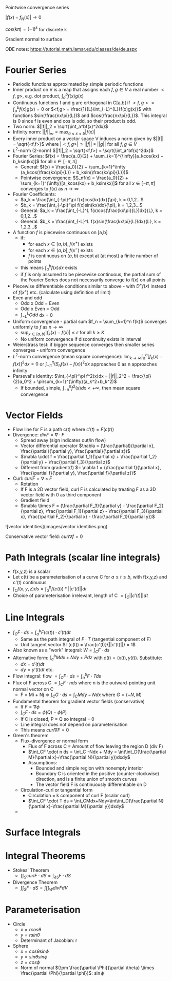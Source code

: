 

Pointwise convergence series 

$|f(x) - f_N(x)| \rightarrow 0$

$cos(k\pi) = (-1)^k$ for discrete k

Gradient normal to surface

ODE notes: https://tutorial.math.lamar.edu/classes/de/de.aspx

# Fourier Series



- Periodic functions approximated by simple periodic functions
- Inner product on V is a map that assigns each $f,g \in V$ a real number $<f,g>$, e.g. dot product, $\int_a^b{f(x)g(x)}$
- Continuous functions f and g are orthogonal in C[a,b] if $<f,g> = \int_a^b{f(x)g(x)} = 0$ or $<f,g> = \frac{1}{L}\int_{-L}^{L}{f(x)g(x)}$ with functions $sin(\frac{nx\pi}{L})$ and $cos(\frac{nx\pi}{L})$. This integral is 0 since f is even and cos is odd, so their product is odd. 
- Two norm: $||f||_2 = \sqrt{\int_a^bf(x)^2dx}$
- Infinity norm: $||f||_{\infty} = \max_{a \leq x \leq b}{|f(x)|}$
- Every inner product on a vector space V induces a norm given by $||f|| = \sqrt{<f,f>}$ where $|<f,g>| \leq ||f|| * ||g||$ for all $f,g \in V$
- $L^2$-norm (2-norm) $||f||_2 = \sqrt{<f,f>} = \sqrt{\int_a^bf(x)^2dx}$
- Fourier Series: $f(x) = \frac{a_0}{2} + \sum_{k=1}^{\infty}[a_kcos(kx) + b_ksin(kx)]$ for all $x\in[-\pi,\pi]$
  - General: $f(x) = \frac{a_0}{2} + \sum_{k=1}^\infty (a_kcos(\frac{kx\pi}{L}) + b_ksin(\frac{kx\pi}{L}))$
  - Pointwise convergence: $S_nf(x) = \frac{a_0}{2} + \sum_{k=1}^{\infty}[a_kcos(kx) + b_ksin(kx)]$ for all $x\in[-\pi,\pi]$ converges to $f(x)$ as $n \rightarrow \infty$
- Fourier Coefficients:
  - $a_k = \frac{\int_{-\pi}^\pi f(x)cos(kx)dx}{\pi}, k = 0,1,2...$
  - $b_k = \frac{\int_{-\pi}^\pi f(x)sin(kx)dx}{\pi}, k = 1,2,3...$
  - General: $a_k = \frac{\int_{-L}^L f(x)cos(\frac{kx\pi}{L})dx}{L}, k = 0,1,2...$
  - General: $b_k = \frac{\int_{-L}^L f(x)sin(\frac{kx\pi}{L})dx}{L}, k = 1,2,3...$
- A function $f$ is piecewise continuous on [a,b]
  - if:
    - for each $x\in[a,b), f(x^+)$ exists
    - for each $x\in(a,b], f(x^-)$ exists
    - $f$ is continuous on $(a,b)$ except at (at most) a finite number of points
  - this means $\int_a^b f(x)dx$ exists
  - if $f$ is only assumed to be piecewise continuous, the partial sum of the Fourier Series does not necessarily converge to f(x) on all points
- Piecewise differentiable conditions similar to above - with $D^+f(x)$ instead of $f(x^+)$ etc. (calculate using definition of limit)
- Even and odd
  - Odd x Odd = Even
  - Odd x Even = Odd
  - $\int_{-L}^L Odd$ dx = 0
- Uniform convergence - partial sum $f_n = \sum_{k=1}^n f(k)$ converges uniformly to $f$ as $n \rightarrow \infty$
  - $\sup_{x\in[a,b]}|f_k(x) - f(x)| \leq \epsilon$ for all $k \geq K$
  - No uniform convergence if discontinuity exists in interval
- Weierstrass test: if bigger sequence converges then smaller series converges - uniform convergence
- $L^2$-norm convergence (mean square convergence): $\lim_{k \rightarrow \infty} \int_a^b[f_k(x) - f(x)]^2 dx = 0$ or $\int_{-\pi}^\pi (S_nf(x) - f(x))^2dx$ approaches 0 as n approaches infinity
- Parseval's identity: $\int_{-\pi}^\pi f^2(x)dx = ||f||_2^2 = \frac{\pi}{2}a_0^2 + \pi\sum_{k=1}^{\infty}(a_k^2+b_k^2)$
  - If bounded, simple, $\int_{-\pi}^\pi f^2(x)dx < + \infty$, then mean square convergence

# Vector Fields

- Flow line for F is a path c(t) where $c'(t)=F(c(t))$
- Divergence: $div F = \nabla\cdot F$
  - Spread away (sign indicates out/in flow)
  - Vector differential operator $\nabla = (\frac{\partial}{\partial x}, \frac{\partial}{\partial y}, \frac{\partial}{\partial z})$
  - $\nabla \cdot f = \frac{\partial f_1}{\partial x} + \frac{\partial f_2}{\partial y} + \frac{\partial f_3}{\partial z}$
  - Different from gradient(f) $= \nabla f = (\frac{\partial f}{\partial x}, \frac{\partial f}{\partial y}, \frac{\partial f}{\partial z})$
- Curl: $curl F = \nabla \times F$
  - Rotation
  - If F is a 2D vector field, curl F is calculated by treating F as a 3D vector field with 0 as third component
  - Gradient field
  - $\nabla \times F = (\frac{\partial F_3}{\partial y} - \frac{\partial F_2}{\partial z}, \frac{\partial F_1}{\partial z} - \frac{\partial F_3}{\partial x}, \frac{\partial F_2}{\partial x} - \frac{\partial F_1}{\partial y})$

![vector identities](images/vector identities.png)

Conservative vector field: $curl \nabla f = 0$

# Path Integrals (scalar line integrals)

- f(x,y,z) is a scalar
- Let c(t) be a parameterisation of a curve C for $a \leq t \leq b$, with f(x,y,z) and c'(t) continuous
- $\int_C f(x,y,z)ds = \int_a^b f(c(t)) *||c'(t)||dt$
- Choice of parameterisation irrelevant, length of C $= \int_C ||c'(t)||dt$

# Line Integrals

- $\int_C F \cdot ds = \int_a^b F(c(t)) \cdot c'(t) dt$
  - Same as the path integral of $F \cdot T$ (tangential component of F)
  - Unit tangent vector $T(c(t)) = \frac{c'(t)}{||c'(t)||} = 1$
- Also known as a "work" integral: $W = \int_C F \cdot ds$
- Alternative form: $\int_a^b Mdx + Ndy +Pdz$ with $c(t) = (x(t), y(t))$. Substitute:
  - $dx = x'(t)dt$
  - $dy = y'(t)dt$ etc.
- Flow integral: flow $= \int_C F \cdot ds = \int_a^b F \cdot T ds$
- Flux of F across C $= \int_C F \cdot n ds$ where n is the outward-pointing unit normal vector on C
  - F = Mi + Nj => $\int_C G \cdot ds = \int_C Mdy - Ndx$ where $G=(-N, M)$
- Fundamental theorem for gradient vector fields (conservative)
  - If $F=\nabla \phi$
  - $\int_C F \cdot ds = \phi(Q) - \phi(P)$
  - If C is closed, P = Q so integral = 0
  - Line integral does not depend on parameterisation
  - This means $curl \nabla F = 0$
- Green's theorem
  - Flux-divergence or normal form
    - Flux of F across C = Amount of flow leaving the region D (div F)
    - $\int_CF \cdot n ds = \int_C -Ndx + Mdy = \int\int_D(\frac{\partial M}{\partial x}+\frac{\partial N}{\partial y})dxdy$
    - Assumptions:
      - Bounded and simple region with nonempty interior
      - Boundary C is oriented in the positive (counter-clockwise) direction, and is a finite union of smooth curves
      - The vector field F is continuously differentiable on D
  - Circulation-curl or tangential form
    - Circulation = k component of curl F (scalar curl)
    - $\int_CF \cdot T ds = \int_CMdx+Ndy=\int\int_D(\frac{\partial N}{\partial x}-\frac{\partial M}{\partial y})dxdy$
  - 

# Surface Integrals



# Integral Theorems

- Stokes' Theorem
  - $\int\int_S curlF \cdot dS = \int_{\partial S} F \cdot dS$
- Divergence Theorem
  - $\int\int_S F \cdot dS = \int\int\int_W divF dV$





# Parameterisation

- Circle
  - $x = rcos \theta$
  - $y = rsin \theta$
  - Determinant of Jacobian: r
- Sphere
  - $x = cos \theta sin \phi$
  - $y = sin \theta sin \phi$
  - $z = cos \phi$
  - Norm of normal $(\pm \frac{\partial \Phi}{\partial \theta} \times \frac{\partial \Phi}{\partial \phi})$: $\sin \phi$











